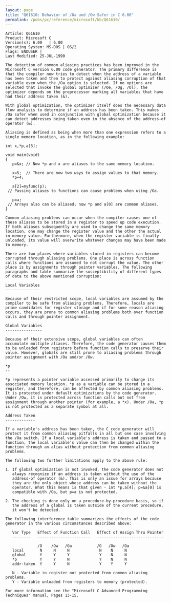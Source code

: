```yaml
---
layout: page
title: "Q61610: Behavior of /Oa and /Ow Safer in C 6.00"
permalink: /pubs/pc/reference/microsoft/kb/Q61610/
---
```


	Article: Q61610
	Product: Microsoft C
	Version(s): 6.00   | 6.00
	Operating System: MS-DOS | OS/2
	Flags: ENDUSER |
	Last Modified: 25-JUL-1990
	
	The detection of common aliasing practices has been improved in the
	Microsoft C version 6.00 code generator. The primary difference is
	that the compiler now tries to detect when the address of a variable
	has been taken and then to protect against aliasing corruption of that
	variable even when the /Oa option is selected. If no options are
	selected that invoke the global optimizer (/Oe, /Og, /Ol), the
	optimizer depends on the preprocessor marking all variables that have
	had their address taken (&).
	
	With global optimization, the optimizer itself does the necessary data
	flow analysis to determine if an address has been taken. This makes
	/Oa safer when used in conjunction with global optimization because it
	can detect addresses being taken even in the absence of the address-of
	operator (&).
	
	Aliasing is defined as being when more than one expression refers to a
	single memory location, as in the following example:
	
	int x,*p,a[3];
	
	void main(void)
	{
	   p=&x; // Now *p and x are aliases to the same memory location.
	
	   x=5;  // There are now two ways to assign values to that memory.
	   *p=4;
	
	   a[2]=myfunc(p);
	 // Passing aliases to functions can cause problems when using /Oa.
	
	   p=a;
	 // Arrays also can be aliased; now *p and a[0] are common aliases.
	}
	
	Common aliasing problems can occur when the compiler causes one of
	these aliases to be stored in a register to speed up code execution.
	If both aliases subsequently are used to change the same memory
	location, one may change the register value and the other the actual
	in-memory value. Furthermore, when the register variable is finally
	unloaded, its value will overwrite whatever changes may have been made
	to memory.
	
	There are two places where variables stored in registers can become
	corrupted through aliasing problems. One place is across function
	calls where functions are assumed to not corrupt the value. The other
	place is by assignments through pointer variables. The following
	paragraphs and table summarize the susceptibility of different types
	of data to the above mentioned corruption:
	
	Local Variables
	---------------
	
	Because of their restricted scope, local variables are assumed by the
	compiler to be safe from aliasing problems. Therefore, locals are
	prime candidates for register storage and if for some reason aliasing
	occurs, they are prone to common aliasing problems both over function
	calls and through pointer assignment.
	
	Global Variables
	----------------
	
	Because of their extensive scope, global variables can often
	accumulate multiple aliases. Therefore, the code generator causes them
	to be unloaded from registers before function calls to preserve their
	value. However, globals are still prone to aliasing problems through
	pointer assignment with /Oa and/or /Ow.
	
	*p
	--
	
	*p represents a pointer variable accessed primarily to change its
	associated memory location. *p as a variable can be stored in a
	register, and therefore, can be affected by common aliasing problems.
	It is protected under default optimizations by the code generator.
	Under /Ow, it is protected across function calls but not from
	assignment through another pointer (for example, a *x). Under /Oa, *p
	is not protected as a separate symbol at all.
	
	Address Taken
	-------------
	
	If a variable's address has been taken, the C code generator will
	protect it from common aliasing pitfalls in all but one case involving
	the /Oa switch. If a local variable's address is taken and passed to a
	function, the local variable's value can then be changed within the
	function through an alias without protection from common aliasing
	problems.
	
	The following two further limitations apply to the above rule:
	
	1. If global optimization is not invoked, the code generator does not
	   always recognize if an address is taken without the use of the
	   address-of operator (&). This is only an issue for arrays because
	   they are the only object whose address can be taken without the
	   operator. What this means is that given - int *p,a[4]; p=&a[0] is
	   compatible with /Oa, but p=a is not protected.
	
	2. The checking is done only on a procedure-by-procedure basis, so if
	   the address of a global is taken outside of the current procedure,
	   it won't be detected.
	
	The following interference table summarizes the effects of the code
	generator in the various circumstances described above:
	
	   Var Type   Effect of Function Call   Effect of Assign Thru Pointer
	   --------   -----------------------   -----------------------------
	
	              /O    /Ow   /Oa           /O   /Ow   /Oa
	   local       N     N     N             N    N     N
	   global      Y     Y     Y             Y    N     N
	   *p          Y     Y     N             Y    N     N
	   addr-taken  Y     Y     N             Y    Y     Y
	
	   N - Variable in register not protected from common aliasing problems.
	   Y - Variable unloaded from registers to memory (protected).
	
	For more information see the "Microsoft C Advanced Programming
	Techniques" manual, Pages 13-15.
